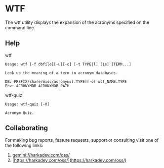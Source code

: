# WTF

The wtf utility displays the expansion of the acronyms specified on
the command line.

## Help

wtf

    Usage: wtf [-f dbfile][-u][-o] [-t TYPE|l] [is] [TERM...]
    
    Look up the meaning of a term in acronym databases.
    
    DB: PREFIX/share/misc/acronyms[.TYPE][-o] wtf_NAME.TYPE
    Env: ACRONYMDB ACRONYMDB_PATH

wtf-quiz

    Usage: wtf-quiz [-V]
    
    Acronym Quiz.

## Collaborating

For making bug reports, feature requests, support or consulting visit
one of the following links:

1. [gemini://harkadev.com/oss/](gemini://harkadev.com/oss/)
2. [https://harkadev.com/oss/](https://harkadev.com/oss/)
